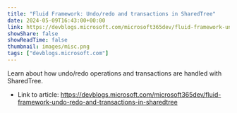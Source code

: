 ```yaml
---
title: "Fluid Framework: Undo/redo and transactions in SharedTree"
date: 2024-05-09T16:43:00+00:00
link: https://devblogs.microsoft.com/microsoft365dev/fluid-framework-undo-redo-and-transactions-in-sharedtree
showShare: false
showReadTime: false
thumbnail: images/misc.png
tags: ["devblogs.microsoft.com"]
---
```

Learn about how undo/redo operations and transactions are handled with SharedTree.

- Link to article: https://devblogs.microsoft.com/microsoft365dev/fluid-framework-undo-redo-and-transactions-in-sharedtree